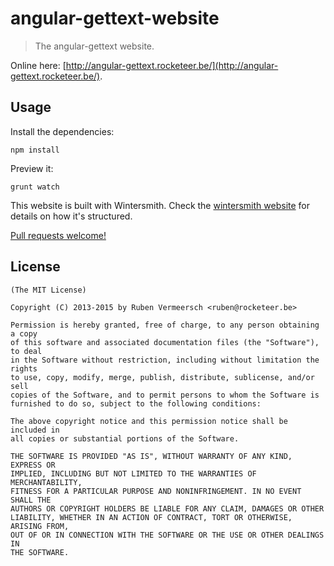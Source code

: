 # angular-gettext-website

> The angular-gettext website.

Online here: [http://angular-gettext.rocketeer.be/](http://angular-gettext.rocketeer.be/).

## Usage

Install the dependencies:

```
npm install
```

Preview it:

```
grunt watch
```

This website is built with Wintersmith. Check the [wintersmith website](http://wintersmith.io/) for details on how it's structured.

[Pull requests welcome!](https://github.com/rubenv/angular-gettext-website/pulls)
    
## License 

    (The MIT License)

    Copyright (C) 2013-2015 by Ruben Vermeersch <ruben@rocketeer.be>

    Permission is hereby granted, free of charge, to any person obtaining a copy
    of this software and associated documentation files (the "Software"), to deal
    in the Software without restriction, including without limitation the rights
    to use, copy, modify, merge, publish, distribute, sublicense, and/or sell
    copies of the Software, and to permit persons to whom the Software is
    furnished to do so, subject to the following conditions:

    The above copyright notice and this permission notice shall be included in
    all copies or substantial portions of the Software.

    THE SOFTWARE IS PROVIDED "AS IS", WITHOUT WARRANTY OF ANY KIND, EXPRESS OR
    IMPLIED, INCLUDING BUT NOT LIMITED TO THE WARRANTIES OF MERCHANTABILITY,
    FITNESS FOR A PARTICULAR PURPOSE AND NONINFRINGEMENT. IN NO EVENT SHALL THE
    AUTHORS OR COPYRIGHT HOLDERS BE LIABLE FOR ANY CLAIM, DAMAGES OR OTHER
    LIABILITY, WHETHER IN AN ACTION OF CONTRACT, TORT OR OTHERWISE, ARISING FROM,
    OUT OF OR IN CONNECTION WITH THE SOFTWARE OR THE USE OR OTHER DEALINGS IN
    THE SOFTWARE.
